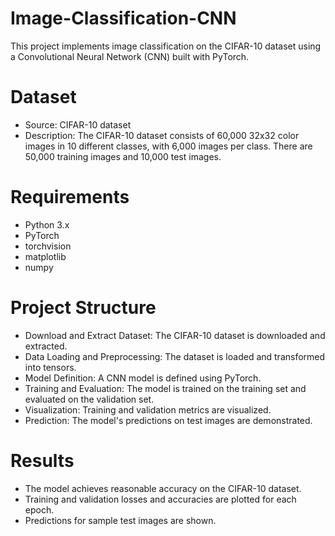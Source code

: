 # Image-Classification-CNN

This project implements image classification on the CIFAR-10 dataset using a Convolutional Neural Network (CNN) built with PyTorch.

# Dataset
- Source: CIFAR-10 dataset
- Description: The CIFAR-10 dataset consists of 60,000 32x32 color images in 10 different classes, with 6,000 images per class. There are 50,000 training images and 10,000 test images.
# Requirements
- Python 3.x
- PyTorch
- torchvision
- matplotlib
- numpy


# Project Structure
- Download and Extract Dataset: The CIFAR-10 dataset is downloaded and extracted.
- Data Loading and Preprocessing: The dataset is loaded and transformed into tensors.
- Model Definition: A CNN model is defined using PyTorch.
- Training and Evaluation: The model is trained on the training set and evaluated on the validation set.
- Visualization: Training and validation metrics are visualized.
- Prediction: The model's predictions on test images are demonstrated.


# Results
- The model achieves reasonable accuracy on the CIFAR-10 dataset.
- Training and validation losses and accuracies are plotted for each epoch.
- Predictions for sample test images are shown.
